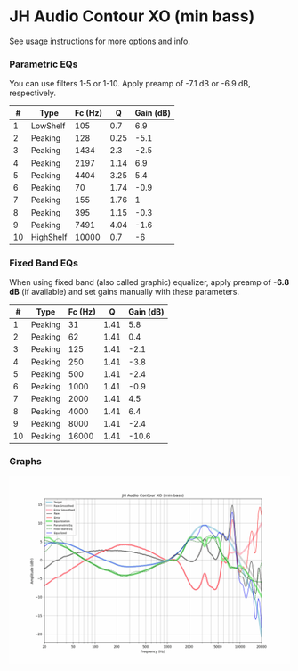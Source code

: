 # JH Audio Contour XO (min bass)
See [usage instructions](https://github.com/jaakkopasanen/AutoEq#usage) for more options and info.

### Parametric EQs
You can use filters 1-5 or 1-10. Apply preamp of -7.1 dB or -6.9 dB, respectively.

|   # | Type      |   Fc (Hz) |    Q |   Gain (dB) |
|-----|-----------|-----------|------|-------------|
|   1 | LowShelf  |       105 | 0.7  |         6.9 |
|   2 | Peaking   |       128 | 0.25 |        -5.1 |
|   3 | Peaking   |      1434 | 2.3  |        -2.5 |
|   4 | Peaking   |      2197 | 1.14 |         6.9 |
|   5 | Peaking   |      4404 | 3.25 |         5.4 |
|   6 | Peaking   |        70 | 1.74 |        -0.9 |
|   7 | Peaking   |       155 | 1.76 |         1   |
|   8 | Peaking   |       395 | 1.15 |        -0.3 |
|   9 | Peaking   |      7491 | 4.04 |        -1.6 |
|  10 | HighShelf |     10000 | 0.7  |        -6   |

### Fixed Band EQs
When using fixed band (also called graphic) equalizer, apply preamp of **-6.8 dB** (if available) and set gains manually with these parameters.

|   # | Type    |   Fc (Hz) |    Q |   Gain (dB) |
|-----|---------|-----------|------|-------------|
|   1 | Peaking |        31 | 1.41 |         5.8 |
|   2 | Peaking |        62 | 1.41 |         0.4 |
|   3 | Peaking |       125 | 1.41 |        -2.1 |
|   4 | Peaking |       250 | 1.41 |        -3.8 |
|   5 | Peaking |       500 | 1.41 |        -2.4 |
|   6 | Peaking |      1000 | 1.41 |        -0.9 |
|   7 | Peaking |      2000 | 1.41 |         4.5 |
|   8 | Peaking |      4000 | 1.41 |         6.4 |
|   9 | Peaking |      8000 | 1.41 |        -2.4 |
|  10 | Peaking |     16000 | 1.41 |       -10.6 |

### Graphs
![](./JH%20Audio%20Contour%20XO%20(min%20bass).png)
